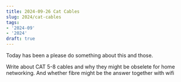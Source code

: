 ```yaml
---
title: 2024-09-26 Cat Cables
slug: 2024/cat-cables
tags:
- '2024-09'
- '2024'
draft: true
---
```

Today has been a please do something ab<!-- truncate -->out this and those.

Write about CAT 5-8 cables and why they might be obselete for home networking. And whether fibre might be the answer together with wifi
